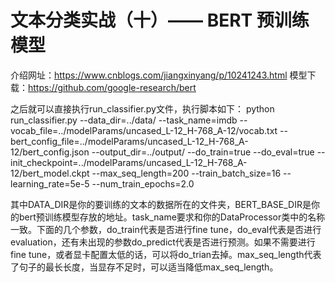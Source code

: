 # 文本分类实战（十）—— BERT 预训练模型
介绍网址：https://www.cnblogs.com/jiangxinyang/p/10241243.html
模型下载：https://github.com/google-research/bert

之后就可以直接执行run_classifier.py文件，执行脚本如下：
python run_classifier.py  --data_dir=../data/   --task_name=imdb   --vocab_file=../modelParams/uncased_L-12_H-768_A-12/vocab.txt   --bert_config_file=../modelParams/uncased_L-12_H-768_A-12/bert_config.json   --output_dir=../output/   --do_train=true   --do_eval=true   --init_checkpoint=../modelParams/uncased_L-12_H-768_A-12/bert_model.ckpt   --max_seq_length=200   --train_batch_size=16   --learning_rate=5e-5  --num_train_epochs=2.0 

其中DATA_DIR是你的要训练的文本的数据所在的文件夹，BERT_BASE_DIR是你的bert预训练模型存放的地址。task_name要求和你的DataProcessor类中的名称一致。下面的几个参数，do_train代表是否进行fine tune，do_eval代表是否进行evaluation，还有未出现的参数do_predict代表是否进行预测。如果不需要进行fine tune，或者显卡配置太低的话，可以将do_trian去掉。max_seq_length代表了句子的最长长度，当显存不足时，可以适当降低max_seq_length。